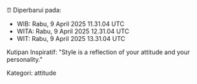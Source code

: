 ⏰ Diperbarui pada:
- WIB: Rabu, 9 April 2025 11.31.04 UTC
- WITA: Rabu, 9 April 2025 12.31.04 UTC
- WIT: Rabu, 9 April 2025 13.31.04 UTC

Kutipan Inspiratif:
"Style is a reflection of your attitude and your personality."


Kategori: attitude

